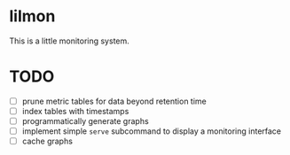 # lilmon

This is a little monitoring system.

# TODO

- [ ] prune metric tables for data beyond retention time
- [ ] index tables with timestamps
- [ ] programmatically generate graphs
- [ ] implement simple `serve` subcommand to display a monitoring interface
- [ ] cache graphs
